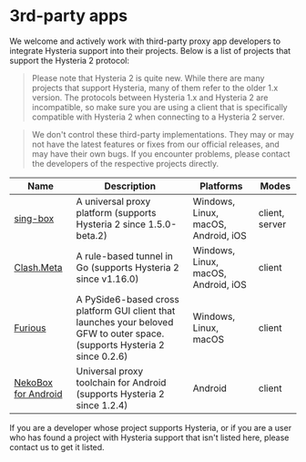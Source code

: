 # 3rd-party apps

We welcome and actively work with third-party proxy app developers to integrate Hysteria support into their projects. Below is a list of projects that support the Hysteria 2 protocol:

> Please note that Hysteria 2 is quite new. While there are many projects that support Hysteria, many of them refer to the older 1.x version. The protocols between Hysteria 1.x and Hysteria 2 are incompatible, so make sure you are using a client that is specifically compatible with Hysteria 2 when connecting to a Hysteria 2 server.

> We don't control these third-party implementations. They may or may not have the latest features or fixes from our official releases, and may have their own bugs. If you encounter problems, please contact the developers of the respective projects directly.

| Name                                                                    | Description                                                                                                                | Platforms                           | Modes          |
| ----------------------------------------------------------------------- | -------------------------------------------------------------------------------------------------------------------------- | ----------------------------------- | -------------- |
| [sing-box](https://github.com/SagerNet/sing-box)                        | A universal proxy platform (supports Hysteria 2 since 1.5.0-beta.2)                                                        | Windows, Linux, macOS, Android, iOS | client, server |
| [Clash.Meta](https://github.com/MetaCubeX/Clash.Meta)                   | A rule-based tunnel in Go (supports Hysteria 2 since v1.16.0)                                                              | Windows, Linux, macOS, Android, iOS | client         |
| [Furious](https://github.com/LorenEteval/Furious)                       | A PySide6-based cross platform GUI client that launches your beloved GFW to outer space. (supports Hysteria 2 since 0.2.6) | Windows, Linux, macOS               | client         |
| [NekoBox for Android](https://github.com/MatsuriDayo/NekoBoxForAndroid) | Universal proxy toolchain for Android (supports Hysteria 2 since 1.2.4)                                                    | Android                             | client         |

If you are a developer whose project supports Hysteria, or if you are a user who has found a project with Hysteria support that isn't listed here, please contact us to get it listed.
